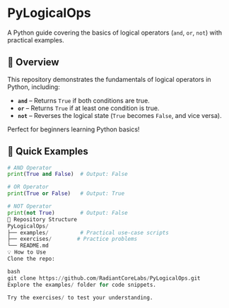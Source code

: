 # PyLogicalOps  

A Python guide covering the basics of logical operators (`and`, `or`, `not`) with practical examples.  

## 📌 Overview  
This repository demonstrates the fundamentals of logical operators in Python, including:  
- **`and`** – Returns `True` if both conditions are true.  
- **`or`** – Returns `True` if at least one condition is true.  
- **`not`** – Reverses the logical state (`True` becomes `False`, and vice versa).  

Perfect for beginners learning Python basics!  

## 🚀 Quick Examples  
```python
# AND Operator  
print(True and False)  # Output: False  

# OR Operator  
print(True or False)   # Output: True  

# NOT Operator  
print(not True)        # Output: False  
📂 Repository Structure
PyLogicalOps/  
├── examples/          # Practical use-case scripts  
├── exercises/        # Practice problems  
└── README.md  
💡 How to Use
Clone the repo:

bash
git clone https://github.com/RadiantCoreLabs/PyLogicalOps.git
Explore the examples/ folder for code snippets.

Try the exercises/ to test your understanding.

